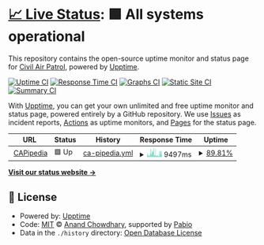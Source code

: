 # [📈 Live Status](https://civilairpatrol.github.io/capipedia-uptime): <!--live status--> **🟩 All systems operational**

This repository contains the open-source uptime monitor and status page for [Civil Air Patrol](https://www.gocivilairpatrol.com), powered by [Upptime](https://github.com/upptime/upptime).

[![Uptime CI](https://github.com/civilairpatrol/capipedia-uptime/workflows/Uptime%20CI/badge.svg)](https://github.com/civilairpatrol/capipedia-uptime/actions?query=workflow%3A%22Uptime+CI%22)
[![Response Time CI](https://github.com/civilairpatrol/capipedia-uptime/workflows/Response%20Time%20CI/badge.svg)](https://github.com/civilairpatrol/capipedia-uptime/actions?query=workflow%3A%22Response+Time+CI%22)
[![Graphs CI](https://github.com/civilairpatrol/capipedia-uptime/workflows/Graphs%20CI/badge.svg)](https://github.com/civilairpatrol/capipedia-uptime/actions?query=workflow%3A%22Graphs+CI%22)
[![Static Site CI](https://github.com/civilairpatrol/capipedia-uptime/workflows/Static%20Site%20CI/badge.svg)](https://github.com/civilairpatrol/capipedia-uptime/actions?query=workflow%3A%22Static+Site+CI%22)
[![Summary CI](https://github.com/civilairpatrol/capipedia-uptime/workflows/Summary%20CI/badge.svg)](https://github.com/civilairpatrol/capipedia-uptime/actions?query=workflow%3A%22Summary+CI%22)

With [Upptime](https://upptime.js.org), you can get your own unlimited and free uptime monitor and status page, powered entirely by a GitHub repository. We use [Issues](https://github.com/civilairpatrol/capipedia-uptime/issues) as incident reports, [Actions](https://github.com/civilairpatrol/capipedia-uptime/actions) as uptime monitors, and [Pages](https://civilairpatrol.github.io/capipedia-uptime) for the status page.

<!--start: status pages-->
<!-- This summary is generated by Upptime (https://github.com/upptime/upptime) -->
<!-- Do not edit this manually, your changes will be overwritten -->
<!-- prettier-ignore -->
| URL | Status | History | Response Time | Uptime |
| --- | ------ | ------- | ------------- | ------ |
| <img alt="" src="https://icons.duckduckgo.com/ip3/capipedia.cap.gov.ico" height="13"> [CAPipedia](https://capipedia.cap.gov) | 🟩 Up | [ca-pipedia.yml](https://github.com/civilairpatrol/capipedia-uptime/commits/HEAD/history/ca-pipedia.yml) | <details><summary><img alt="Response time graph" src="./graphs/ca-pipedia/response-time-week.png" height="20"> 9497ms</summary><br><a href="https://civilairpatrol.github.io/capipedia-uptime/history/ca-pipedia"><img alt="Response time 5472" src="https://img.shields.io/endpoint?url=https%3A%2F%2Fraw.githubusercontent.com%2Fcivilairpatrol%2Fcapipedia-uptime%2FHEAD%2Fapi%2Fca-pipedia%2Fresponse-time.json"></a><br><a href="https://civilairpatrol.github.io/capipedia-uptime/history/ca-pipedia"><img alt="24-hour response time 12258" src="https://img.shields.io/endpoint?url=https%3A%2F%2Fraw.githubusercontent.com%2Fcivilairpatrol%2Fcapipedia-uptime%2FHEAD%2Fapi%2Fca-pipedia%2Fresponse-time-day.json"></a><br><a href="https://civilairpatrol.github.io/capipedia-uptime/history/ca-pipedia"><img alt="7-day response time 9497" src="https://img.shields.io/endpoint?url=https%3A%2F%2Fraw.githubusercontent.com%2Fcivilairpatrol%2Fcapipedia-uptime%2FHEAD%2Fapi%2Fca-pipedia%2Fresponse-time-week.json"></a><br><a href="https://civilairpatrol.github.io/capipedia-uptime/history/ca-pipedia"><img alt="30-day response time 10073" src="https://img.shields.io/endpoint?url=https%3A%2F%2Fraw.githubusercontent.com%2Fcivilairpatrol%2Fcapipedia-uptime%2FHEAD%2Fapi%2Fca-pipedia%2Fresponse-time-month.json"></a><br><a href="https://civilairpatrol.github.io/capipedia-uptime/history/ca-pipedia"><img alt="1-year response time 6192" src="https://img.shields.io/endpoint?url=https%3A%2F%2Fraw.githubusercontent.com%2Fcivilairpatrol%2Fcapipedia-uptime%2FHEAD%2Fapi%2Fca-pipedia%2Fresponse-time-year.json"></a></details> | <details><summary><a href="https://civilairpatrol.github.io/capipedia-uptime/history/ca-pipedia">89.81%</a></summary><a href="https://civilairpatrol.github.io/capipedia-uptime/history/ca-pipedia"><img alt="All-time uptime 99.52%" src="https://img.shields.io/endpoint?url=https%3A%2F%2Fraw.githubusercontent.com%2Fcivilairpatrol%2Fcapipedia-uptime%2FHEAD%2Fapi%2Fca-pipedia%2Fuptime.json"></a><br><a href="https://civilairpatrol.github.io/capipedia-uptime/history/ca-pipedia"><img alt="24-hour uptime 52.38%" src="https://img.shields.io/endpoint?url=https%3A%2F%2Fraw.githubusercontent.com%2Fcivilairpatrol%2Fcapipedia-uptime%2FHEAD%2Fapi%2Fca-pipedia%2Fuptime-day.json"></a><br><a href="https://civilairpatrol.github.io/capipedia-uptime/history/ca-pipedia"><img alt="7-day uptime 89.81%" src="https://img.shields.io/endpoint?url=https%3A%2F%2Fraw.githubusercontent.com%2Fcivilairpatrol%2Fcapipedia-uptime%2FHEAD%2Fapi%2Fca-pipedia%2Fuptime-week.json"></a><br><a href="https://civilairpatrol.github.io/capipedia-uptime/history/ca-pipedia"><img alt="30-day uptime 94.57%" src="https://img.shields.io/endpoint?url=https%3A%2F%2Fraw.githubusercontent.com%2Fcivilairpatrol%2Fcapipedia-uptime%2FHEAD%2Fapi%2Fca-pipedia%2Fuptime-month.json"></a><br><a href="https://civilairpatrol.github.io/capipedia-uptime/history/ca-pipedia"><img alt="1-year uptime 99.25%" src="https://img.shields.io/endpoint?url=https%3A%2F%2Fraw.githubusercontent.com%2Fcivilairpatrol%2Fcapipedia-uptime%2FHEAD%2Fapi%2Fca-pipedia%2Fuptime-year.json"></a></details>

<!--end: status pages-->

[**Visit our status website →**](https://civilairpatrol.github.io/capipedia-uptime)

## 📄 License

- Powered by: [Upptime](https://github.com/upptime/upptime)
- Code: [MIT](./LICENSE) © [Anand Chowdhary](https://anandchowdhary.com), supported by [Pabio](https://pabio.com)
- Data in the `./history` directory: [Open Database License](https://opendatacommons.org/licenses/odbl/1-0/)
